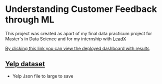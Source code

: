 # Understanding Customer Feedback through ML
This project was created as apart of my final data practicum project for Master's in Data Science and for my internship with [LeadX](https://www.leadx.io/)

[By clicking this link you can view the deployed dashboard with results](https://kai-wilson.shinyapps.io/data-prac-dashboard/)

## [Yelp dataset](https://www.kaggle.com/datasets/yelp-dataset/yelp-dataset?resource=download&select=yelp_academic_dataset_review.json)
* Yelp Json file to large to save
